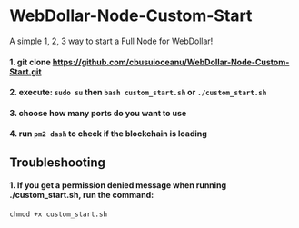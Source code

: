 # WebDollar-Node-Custom-Start

A simple 1, 2, 3 way to start a Full Node for WebDollar!

#### 1. git clone https://github.com/cbusuioceanu/WebDollar-Node-Custom-Start.git
#### 2. execute: ```sudo su``` then ```bash custom_start.sh``` or ```./custom_start.sh```
#### 3. choose how many ports do you want to use
#### 4. run ```pm2 dash``` to check if the blockchain is loading

## Troubleshooting

#### 1. If you get a permission denied message when running ./custom_start.sh, run the command:
```chmod +x custom_start.sh```
